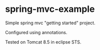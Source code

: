 # spring-mvc-example

Simple spring mvc "getting started" project.

Configured using annotations.

Tested on Tomcat 8.5 in eclipse STS.
